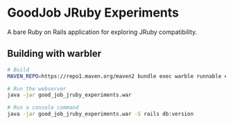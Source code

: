 # GoodJob JRuby Experiments

A bare Ruby on Rails application for exploring JRuby compatibility.

## Building with warbler

```bash
# Build
MAVEN_REPO=https://repo1.maven.org/maven2 bundle exec warble runnable executable war

# Run the webserver
java -jar good_job_jruby_experiments.war

# Run a console command
java -jar good_job_jruby_experiments.war -S rails db:version
```
